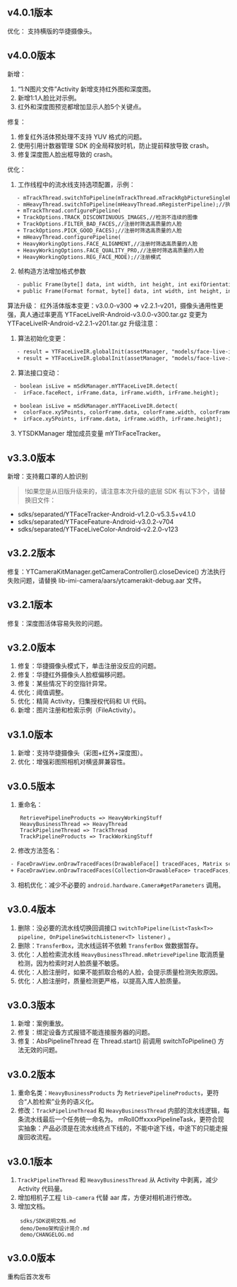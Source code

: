 ## v4.0.1版本
优化：
支持横版的华捷摄像头。

## v4.0.0版本
新增：
1. “1:N图片文件”Activity 新增支持红外图和深度图。
2. 新增1:1人脸比对示例。
2. 红外和深度图预览都增加显示人脸5个关键点。

修复：
1. 修复红外活体预处理不支持 YUV 格式的问题。
2. 使用引用计数器管理 SDK 的全局释放时机，防止提前释放导致 crash。
3. 修复深度图人脸出框导致的 crash。

优化：
1. 工作线程中的流水线支持选项配置，示例：
```diff
   - mTrackThread.switchToPipeline(mTrackThread.mTrackRgbPictureSingleFacePipeline);//检测并过滤出单个人脸
   - mHeavyThread.switchToPipeline(mHeavyThread.mRegisterPipeline);//执行注册动作
   + mTrackThread.configurePipeline(
   + TrackOptions.TRACK_DISCONTINUOUS_IMAGES,//检测不连续的图像
   + TrackOptions.FILTER_BAD_FACES,//注册时筛选高质量的人脸
   + TrackOptions.PICK_GOOD_FACES);//注册时筛选高质量的人脸
   + mHeavyThread.configurePipeline(
   + HeavyWorkingOptions.FACE_ALIGNMENT,//注册时筛选高质量的人脸
   + HeavyWorkingOptions.FACE_QUALITY_PRO,//注册时筛选高质量的人脸
   + HeavyWorkingOptions.REG_FACE_MODE);//注册模式
```

2. 帧构造方法增加格式参数
```diff
   - public Frame(byte[] data, int width, int height, int exifOrientation) {
   + public Frame(Format format, byte[] data, int width, int height, int exifOrientation) {
```

算法升级：
红外活体版本变更：v3.0.0-v300 => v2.2.1-v201，摄像头通用性更强，真人通过率更高 
YTFaceLiveIR-Android-v3.0.0-v300.tar.gz 变更为 YTFaceLiveIR-Android-v2.2.1-v201.tar.gz
升级注意：
1. 算法初始化变更：
```diff
   - result = YTFaceLiveIR.globalInit(assetManager, "models/face-live-ir-v300", "config.ini");
   + result = YTFaceLiveIR.globalInit(assetManager, "models/face-live-ir-v201", "config.ini");
```
2. 算法接口变动：
```diff
  - boolean isLive = mSdkManager.mYTFaceLiveIR.detect(
  -  irFace.faceRect, irFrame.data, irFrame.width, irFrame.height);
    
  + boolean isLive = mSdkManager.mYTFaceLiveIR.detect(
  +  colorFace.xy5Points, colorFrame.data, colorFrame.width, colorFrame.height,
  +  irFace.xy5Points, irFrame.data, irFrame.width, irFrame.height);
```
3. YTSDKManager 增加成员变量 mYTIrFaceTracker。

## v3.3.0版本
新增：支持戴口罩的人脸识别
>!如果您是从旧版升级来的，请注意本次升级的底层 SDK 有以下3个，请替换旧文件：
 - sdks/separated/YTFaceTracker-Android-v1.2.0-v5.3.5+v4.1.0  
 - sdks/separated/YTFaceFeature-Android-v3.0.2-v704  
 - sdks/separated/YTFaceLiveColor-Android-v2.2.0-v123  

## v3.2.2版本
修复：YTCameraKitManager.getCameraController().closeDevice() 方法执行失败问题，请替换 lib-imi-camera/aars/ytcamerakit-debug.aar 文件。

## v3.2.1版本
修复：深度图活体容易失败的问题。

## v3.2.0版本
1. 修复：华捷摄像头模式下，单击注册没反应的问题。
2. 修复：华捷红外摄像头人脸框偏移问题。
3. 修复：某些情况下的空指针异常。
4. 优化：阈值调整。
5. 优化：精简 Activity，归集授权代码和 UI 代码。
5. 新增：图片注册和检索示例（FileActivity）。

## v3.1.0版本
1. 新增：支持华捷摄像头（彩图+红外+深度图）。
2. 优化：增强彩图照相机对横竖屏兼容性。

## v3.0.5版本
1. 重命名：
```
    RetrievePipelineProducts => HeavyWorkingStuff
    HeavyBusinessThread => HeavyThread
    TrackPipelineThread => TrackThread
    TrackPipelineProducts => TrackWorkingStuff
```

2. 修改方法签名：
```diff
 - FaceDrawView.onDrawTracedFaces(DrawableFace[] tracedFaces, Matrix scaleMatrix)
 + FaceDrawView.onDrawTracedFaces(Collection<DrawableFace> tracedFaces, Matrix scaleMatrix)
```
3. 相机优化：减少不必要的 `android.hardware.Camera#getParameters` 调用。


## v3.0.4版本
1. 删除：没必要的流水线切换回调接口 `switchToPipeline(List<Task<T>> pipeline, OnPipelineSwitchListener<T> listener)` 。
2. 删除：`TransferBox`，流水线运转不依赖 `TransferBox` 做数据暂存。
3. 优化：人脸检索流水线 `HeavyBusinessThread.mRetrievePipeline` 取消质量检测，因为检索时对人脸质量不敏感。
4. 优化：人脸注册时，如果不能抓取合格的人脸，会提示质量检测失败原因。
5. 优化：人脸注册时，质量检测更严格，以提高入库人脸质量。

## v3.0.3版本
1. 新增：案例重放。
2. 修复：绑定设备方式报错不能连接服务器的问题。
3. 修复：AbsPipelineThread 在 Thread.start() 前调用 switchToPipeline() 方法无效的问题。

## v3.0.2版本
1. 重命名类：`HeavyBusinessProducts` 为 `RetrievePipelineProducts`，更符合“人脸检索”业务的语义化。
2. 修改：`TrackPipelineThread` 和 `HeavyBusinessThread` 内部的流水线逻辑，每条流水线最后一个任务统一命名为。 mRollOffxxxxPipelineTask，更符合现实抽象：产品必须是在流水线终点下线的，不能中途下线，中途下的只能走报废回收流程。  


## v3.0.1版本
1. `TrackPipelineThread` 和 `HeavyBusinessThread` 从 Activity 中剥离，减少 Activity 代码量。
2. 增加相机子工程 `lib-camera` 代替 aar 库，方便对相机进行修改。
3. 增加文档。

```
    sdks/SDK说明文档.md
    demo/Demo架构设计简介.md
    demo/CHANGELOG.md
```

## v3.0.0版本
重构后首次发布
